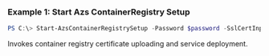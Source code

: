 ### Example 1: Start Azs ContainerRegistry Setup
```powershell
PS C:\> Start-AzsContainerRegistrySetup -Password $password -SslCertInputFile $pfx_cert_path

```

Invokes container registry certificate uploading and service deployment.

